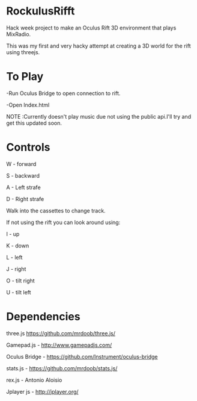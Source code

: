 RockulusRifft
=============

Hack week project to make an Oculus Rift 3D environment that plays MixRadio.

This was my first and very hacky attempt at creating a 3D world for the rift using threejs.

To Play
=======

-Run Oculus Bridge to open connection to rift.

-Open Index.html

NOTE :Currently doesn't play music due not using the public api.I'll try and get this updated soon.

Controls
========
W - forward

S - backward

A - Left strafe

D - Right strafe

Walk into the cassettes to change track.

If not using the rift you can look around using:

I - up

K - down

L - left

J - right

O - tilt right

U - tilt left

Dependencies 
============
three.js  https://github.com/mrdoob/three.js/

Gamepad.js - http://www.gamepadjs.com/

Oculus Bridge - https://github.com/Instrument/oculus-bridge

stats.js - https://github.com/mrdoob/stats.js/

rex.js - Antonio Aloisio

Jplayer js - http://jplayer.org/
